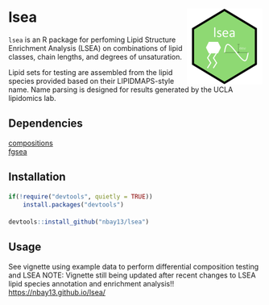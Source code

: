 # lsea <img src="imgs/lsea logo.png" align="right" width="150" height="150" />

`lsea` is an R package for perfoming Lipid Structure Enrichment Analysis (LSEA) on combinations of lipid classes, chain lengths, and degrees of unsaturation.

Lipid sets for testing are assembled from the lipid species provided based on their LIPIDMAPS-style name. Name parsing is designed for results generated by the UCLA lipidomics lab.  

## Dependencies
[compositions](https://cran.r-project.org/web/packages/compositions/index.html) <br />
[fgsea](https://bioconductor.org/packages/release/bioc/html/fgsea.html)

## Installation
```R
if(!require("devtools", quietly = TRUE))
    install.packages("devtools")

devtools::install_github("nbay13/lsea")
```
## Usage
See vignette using example data to perform differential composition testing and LSEA
NOTE: Vignette still being updated after recent changes to LSEA lipid species annotation and enrichment analysis!!
https://nbay13.github.io/lsea/
